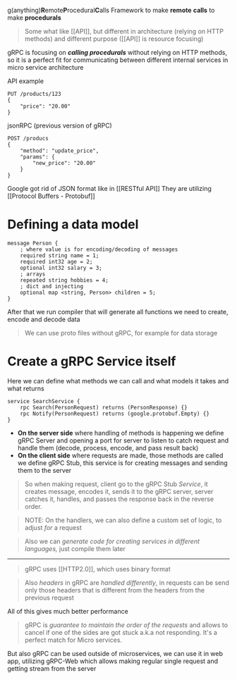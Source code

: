 g(anything)**R**emote**P**rocedural**C**alls
Framework to make **remote** **calls** to make **procedurals**
> Some what like [[API]], but different in architecture (relying on HTTP methods) and different purpose ([[API]] is resource focusing)

gRPC is focusing on ***calling procedurals*** without relying on HTTP methods, so it is a perfect fit for communicating between different internal services in micro service architecture 

API example
```
PUT /products/123
{
	"price": "20.00"
}
```

jsonRPC (previous version of gRPC)
```
POST /producs
{
	"method": "update_price",
	"params": {
		"new_price": "20.00"
	}
}
```

Google got rid of JSON format like in [[RESTful API]]
They are utilizing [[Protocol Buffers - Protobuf]]

# Defining a data model
```idl
message Person {
	; where value is for encoding/decoding of messages
	required string name = 1;
	required int32 age = 2;
	optional int32 salary = 3;
	; arrays
	repeated string hobbies = 4;
	; dict and injecting
	optional map <string, Person> children = 5;
}
```

After that we run compiler that will generate all functions we need to create, encode and decode data
> We can use proto files without gRPC, for example for data storage


# Create a gRPC Service itself
Here we can define what methods we can call and what models it takes and what returns
```idl
service SearchService {
	rpc Search(PersonRequest) returns (PersonResponse) {}
	rpc Notify(PersonRequest) returns (google.protobuf.Empty) {}
}
```

- **On the server side** where handling of methods is happening we define gRPC Server and opening a port for server to listen to catch request and handle them (decode, process, encode, and pass result back)
- **On the client side** where requests are made, those methods are called we define gRPC Stub, this service is for creating messages and sending them to the server
> So when making request, client go to the gRPC Stub *Service*, it creates message, encodes it, sends it to the gRPC server, server catches it, handles, and passes the response back in the reverse order.

> NOTE: On the handlers, we can also define a custom set of logic, to adjust *for* a request

> Also we can *generate code for creating services in different languages,* just compile them later


---

> gRPC uses [[HTTP2.0]], which uses binary format

> Also *headers* in gRPC are *handled differently*, in requests can be send only those headers that is different from the headers from the previous request

All of this gives much better performance

> gRPC is *guarantee to maintain the order of the requests* and allows to cancel if one of the sides are got stuck a.k.a not responding.
It's a perfect match for Micro services.


But also gRPC can be used outside of microservices, we can use it in web app, utilizing gRPC-Web which allows making regular single request and getting stream from the server 
